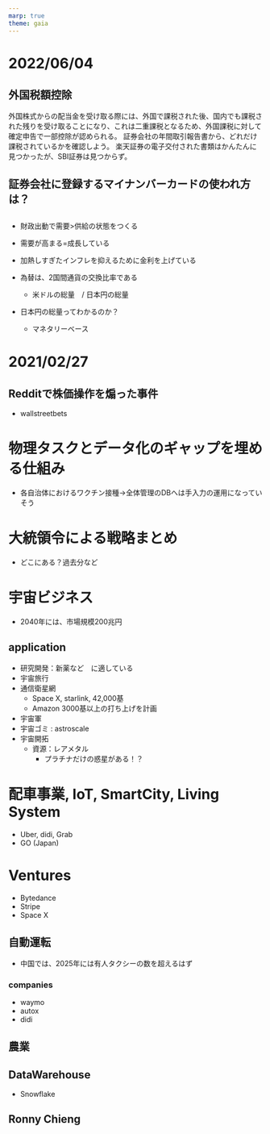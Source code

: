```yaml
---
marp: true
theme: gaia
---
```

<!--
headingDivider: 1
-->


# 2022/06/04
## 外国税額控除
外国株式からの配当金を受け取る際には、外国で課税された後、国内でも課税された残りを受け取ることになり、これは二重課税となるため、外国課税に対して確定申告で一部控除が認められる。
証券会社の年間取引報告書から、どれだけ課税されているかを確認しよう。
楽天証券の電子交付された書類はかんたんに見つかったが、SBI証券は見つからず。

## 証券会社に登録するマイナンバーカードの使われ方は？


##
- 財政出動で需要>供給の状態をつくる
- 需要が高まる=成長している
- 加熱しすぎたインフレを抑えるために金利を上げている

- 為替は、2国間通貨の交換比率である
    - 米ドルの総量　/ 日本円の総量

- 日本円の総量ってわかるのか？
    - マネタリーベース

# 2021/02/27
## Redditで株価操作を煽った事件
- wallstreetbets


# 物理タスクとデータ化のギャップを埋める仕組み
- 各自治体におけるワクチン接種→全体管理のDBへは手入力の運用になっていそう

# 大統領令による戦略まとめ
- どこにある？過去分など

# 宇宙ビジネス
- 2040年には、市場規模200兆円
## application
- 研究開発：新薬など　に適している
- 宇宙旅行
- 通信衛星網
    - Space X, starlink, 42,000基
    - Amazon 3000基以上の打ち上げを計画
- 宇宙軍
- 宇宙ゴミ : astroscale
- 宇宙開拓
    - 資源：レアメタル
        - プラチナだけの惑星がある！？

# 配車事業, IoT, SmartCity, Living System
- Uber, didi, Grab
- GO (Japan)

# Ventures
- Bytedance
- Stripe
- Space X

## 自動運転
- 中国では、2025年には有人タクシーの数を超えるはず
### companies
- waymo
- autox
- didi

## 農業

## DataWarehouse
- Snowflake


## Ronny Chieng



